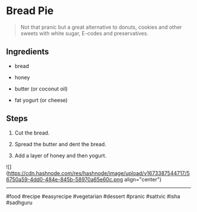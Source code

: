# Bread Pie

> Not that pranic but a great alternative to donuts, cookies and other sweets with white sugar, E-codes and preservatives.

## Ingredients

* bread
    
* honey
    
* butter (or coconut oil)
    
* fat yogurt (or cheese)
    

## Steps

1. Cut the bread.
    
2. Spread the butter and dent the bread.
    
3. Add a layer of honey and then yogurt.
    

![](https://cdn.hashnode.com/res/hashnode/image/upload/v1673387544717/56750a59-4dd0-484e-845b-58970a65e60c.png align="center")

---

#food #recipe #easyrecipe #vegetarian #dessert #pranic #sattvic #isha #sadhguru